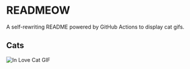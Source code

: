 # READMEOW

A self-rewriting README powered by GitHub Actions to display cat gifs.

## Cats

![In Love Cat GIF](https://media4.giphy.com/media/MDJ9IbxxvDUQM/200.gif?cid=9acd02damctuej8car2jo4ssdkxyxk4vvtsq25diph4ylryz&ep=v1_gifs_search&rid=200.gif&ct=g)
